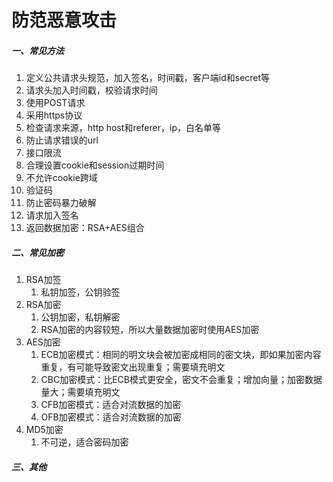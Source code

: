 # 防范恶意攻击

##### 一、常见方法

1. 定义公共请求头规范，加入签名，时间戳，客户端id和secret等
2. 请求头加入时间戳，校验请求时间
3. 使用POST请求
4. 采用https协议
5. 检查请求来源，http host和referer，ip，白名单等
6. 防止请求错误的url
7. 接口限流
8. 合理设置cookie和session过期时间
9. 不允许cookie跨域
10. 验证码
11. 防止密码暴力破解
12. 请求加入签名
13. 返回数据加密：RSA+AES组合

##### 二、常见加密

1. RSA加签
   1. 私钥加签，公钥验签
2. RSA加密
   1. 公钥加密，私钥解密
   2. RSA加密的内容较短，所以大量数据加密时使用AES加密
3. AES加密
   1. ECB加密模式：相同的明文块会被加密成相同的密文块，即如果加密内容重复，有可能导致密文出现重复；需要填充明文
   2. CBC加密模式：比ECB模式更安全，密文不会重复；增加向量；加密数据量大；需要填充明文
   3. CFB加密模式：适合对流数据的加密
   4. OFB加密模式：适合对流数据的加密
4. MD5加密
   1. 不可逆，适合密码加密

##### 三、其他